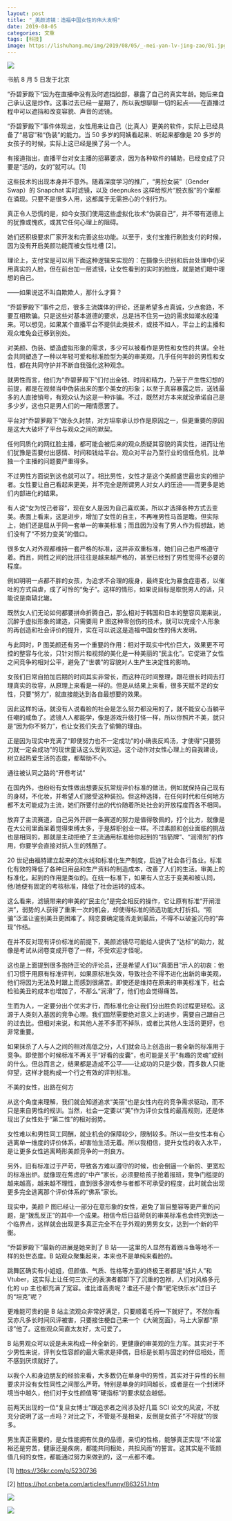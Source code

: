 ```yaml
---
layout: post
title: "_美颜滤镜：造福中国女性的伟大发明"
date: 2019-08-05
categories: 文章
tags: [科技]
image: https://lishuhang.me/img/2019/08/05/_-mei-yan-lv-jing-zao/01.jpg
---
```


![](https://lishuhang.me/img/2019/08/05/_-mei-yan-lv-jing-zao/01.jpg)

书航 8 月 5 日发于北京

“乔碧萝殿下”因为在直播中没有及时遮挡脸部，暴露了自己的真实年龄。她后来自己承认这是炒作。这事过去已经一星期了，所以我想聊聊一切的起点——在直播过程中可以遮挡和改变容貌、声音的滤镜。

“乔碧萝殿下”事件体现出，女性用来让自己（比真人）更美的软件，实际上已经具备了“易容”和“伪装”的能力。当 50 多岁的阿姨看起来、听起来都像是 20 多岁的女孩子的时候，实际上这已经是换了另一个人。

有报道指出，直播平台对女主播的招募要求，因为各种软件的辅助，已经变成了只要是“活的，女的”就可以。[1]

这些技术的出现本身并不意外。随着深度学习的推广，“男扮女装”（Gender Swap）的 Snapchat 实时滤镜，以及 deepnukes 这样给照片“脱衣服”的个案都在涌现。只要不是很多人用，这都属于无需担心的个别行为。

真正令人恐慌的是，如今女孩们使用这些虚拟化妆术“伪装自己”，并不带有道德上的犹豫或愧疚，或其它任何心理上的阻碍。

她们还积极要求厂家开发和完善这些功能。以至于，支付宝推行刷脸支付的时候，因为没有开启美颜功能而被女性吐槽 [2]。

理论上，支付宝是可以用下面这种逻辑来实现的：在摄像头识别和后台处理中仍采用真实的人脸，但在前台加一层滤镜，让女性看到的实时的脸庞，就是她们眼中理想的自己。

——如果说这不叫自欺欺人，那什么才算？

“乔碧萝殿下”事件之后，很多主流媒体的评论，还是希望多点真诚，少点套路，不要互相欺骗。只是这些对基本道德的要求，总是挡不住另一边的需求如潮水般涌来。可以想见，如果某个直播平台不提供此类技术，或技不如人，平台上的主播和观众难免会迁移到别处。

对美颜、伪装、塑造虚拟形象的需求，多少可以被看作是男性和女性的共谋。全社会共同塑造了一种以年轻可爱和标准脸型为美的审美观，几乎任何年龄的男性和女性，都在共同守护并不断自我强化这种观念。

就男性而言，他们为“乔碧萝殿下”们付出金钱、时间和精力，乃至于产生性幻想的前提，都是在视频当中伪装出来的那个美女的形象；以至于真容暴露之后，送钱最多的人直接销号，有观众认为这是一种诈骗。不过，既然对方本来就没承诺自己是多少岁，这也只是男人们的一厢情愿罢了。

平台对“乔碧萝殿下”做永久封禁，对方坦率承认炒作是原因之一，但更重要的原因是这大大破坏了平台与观众之间的默契。

任何同质化的网红脸主播，都可能会被后来的观众质疑其容貌的真实性，进而让他们犹豫是否要付出感情、时间和钱给平台。观众对平台乃至行业的信任危机，比单独一个主播的问题要严重得多。

不过男性方面说到这也就可以了。相比男性，女性才是这个美颜盛世最忠实的维护者。女性要让自己看起来更美，并不完全是所谓男人对女人的压迫——而更多是她们内部进化的结果。

有人说“女为悦己者容”，现在女人是因为自己喜欢美，所以才选择各种方式去变美。表面上看来，这是进步，增加了女性的自主，不再唯男性马首是瞻。但实际上，她们还是屈从于同一套单一的审美标准；而且因为没有了男人作为假想敌，她们没有了“不努力变美”的借口。

很多女人对外观都维持一套严格的标准，这并非双重标准，她们自己也严格遵守着。而且，同性之间的比拼往往是越来越严格的，甚至已经到了男性觉得不必要的程度。

例如明明一点都不胖的女孩，为追求不合理的瘦身，最终变化为暴食症患者，以催吐的方式自虐，成了可怜的“兔子”。这样的情形，如果说目标是取悦男人的话，只能说是南辕北辙。

既然女人们无论如何都要拼命折腾自己，那么相对于韩国和日本的整容风潮来说，沉醉于虚拟形象的建造，只需要用 P 图这种零创伤的技术，就可以完成个人形象的再创造和社会评价的提升，实在可以说这是造福中国女性的伟大发明。

与此同时，P 图美颜还有另一个重要的作用：相对于现实中代价巨大，效果更不可控的整容与化妆，只针对照片和视频的美化是一种美丽的“民主化”。它促进了女性之间竞争的相对公平，避免了“世袭”的容貌对人生产生决定性的影响。

女孩们日常自拍加后期的时间其实非常长，而这种花时间整理，跟花很长时间去打理真实的妆容，从原理上来看是一样的。但是从结果上来看，很多天赋不足的女性，只要“努力”，就直接能达到各自最想要的效果。

因此这样的话，就没有人说看脸的社会是怎么努力都没用的了，就不能安心当躺平任嘲的咸鱼了。滤镜人人都能学，像是游戏升级打怪一样，所以你照片不美，就只是“因为你不努力”，也让女孩们失去了偷懒的理由。

正是因为现实中充满了“即使努力也不一定成功”的小确丧反鸡汤，才使得“只要努力就一定会成功”的现世童话这么受到欢迎。这个动作对女性心理上的自我建设，树立起热爱生活的态度，都帮助不小。

通往被认同之路的“开卷考试”

在国内外，也纷纷有女性做出想要反抗常规评价标准的做法，例如就保持自己现有的身材，不化妆，并希望人们接受这种装扮。但这种选择，在任何时代和任何地方都不太可能成为主流，她们所要付出的代价随着所处社会的开放程度而各不相同。

放弃了主流赛道，自己另外开辟一条赛道的努力是值得敬佩的，打个比方，就像是在大公司里面呆着觉得束缚太多，于是辞职创业一样。不过素颜和创业面临的挑战也是相同的，那就是主动拒绝了主流通用标准给你起到的“挡箭牌”、“润滑剂”的作用，你要学会直接对抗人生的残酷了。

20 世纪由福特建立起来的流水线和标准化生产制度，启迪了社会各行各业。标准化有效的降低了各种日用品和生产资料的制造成本，改善了人们的生活。审美上的标准化，起到的作用是类似的。在统一标准下，如果有人立志于变美和被认同，他/她便有固定的考核标准，降低了社会运转的成本。

这么看来，滤镜带来的审美的“民主化”是完全相反的操作，它让原有标准“开闸泄洪”，弱势的人获得了重来一次的机会，却使得标准的筛选功能大打折扣。“照骗”泛滥让鉴别美丑更困难了。网恋要确定能否走到最后，不得不以破釜沉舟的“奔现”作结。

在并不反对现有评价标准的前提下，美颜滤镜尽可能给人提供了“达标”的助力，就像是考试从闭卷变成开卷了一样，不受欢迎才怪呢。

这也是上面提到很多抱持正论的评论员，还是希望人们以“真面目”示人的初衷：他们习惯于用原有标准评判，如果原标准失效，导致社会不得不进化出新的审美观，他们将因为无法及时跟上而感到很痛苦。即使还是维持在原来的审美标准下，社会检验美丑的成本也增加了，不那么“润滑”了，他们也会觉得痛苦。

生而为人，一定要分出个优劣才行，而标准化会让我们分出胜负的过程更轻松。这源于人类刻入基因的竞争心理。我们固然需要绝对意义上的进步，需要自己跟自己的过去比。但相对来说，和其他人差不多而不掉队，或者比其他人生活的更好，也非常重要。

如果抹杀了人与人之间的相对高低之分，人们就会马上创造出一套全新的标准用于竞争。即使那个时候标准不再关于“好看的皮囊”，也可能是关于“有趣的灵魂”或别的什么。但总而言之，结果都是造成不公平——让成功的只是少数，而多数人只能仰望，这样才能构成一个行之有效的评判标准。

不美的女性，出路在何方

从这个角度来理解，我们就会知道追求“美丽”也是女性内在的竞争需求驱动，而不只是来自男性的规训。当然，社会一定要以“美”作为评价女性的最高规则，还是体现出了女性处于“第二性”的相对弱势。

女性难以和男性同工同酬，就业机会的保障较少，限制较多。所以一些女性本有心逃离单一维度的评价体系，却害怕生活无着。所以我相信，提升女性的收入水平，是让更多女性逃离畸形美颜竞争的一剂良方。

另外，旧有标准过于严苛，导致各方难以遵守的时候，也会倒逼一个新的、更宽松的标准出炉。就像现在焦虑的“中产”家长，必须要给孩子抢着报班，竞争门槛提的越来越高，越来越不理性，直到很多游戏参与者都不可承受的程度，此时就会出现更多完全逃离那个评价体系的“佛系”家长。

现实中，美颜 P 图已经让一部分在意形象的女性，避免了盲目整容等更严重的问题，是“拨乱反正”的其中一个成果。相信今后日益苛刻的审美标准也会终究到达一个临界点，这样就会出现更多真正完全不在乎外观的男男女女，达到一个新的平衡。

“乔碧萝殿下”最新的进展是她来到了 B 站——这里的人显然有着跟斗鱼等地不一样的处世态度。B 站观众聚集起来，本来也不是单纯来看脸的。

跳舞区确实有小姐姐，但颜值、气质、性格等方面的终极王者都是“纸片人”和 Vtuber，这实际上让任何三次元的表演者都卸下了沉重的包袱，人们对风格多元化的 up 主也都充满了宽容。谁比谁高贵呢？谁还不是个靠“肥宅快乐水”过日子的“坦克”呢？

更难能可贵的是 B 站主流观众非常好满足，只要顺着毛捋一下就好了。不然你看吴亦凡多长时间风评被害，只要接住梗自己来一个《大碗宽面》，马上大家都“原谅”他了。这些观众简直太友好，太可爱了。

B 站男观众可以说是未来构成一种全新的，更健康的审美观的生力军。其实对于不少男性来说，评判女性容颜的最大需求是择偶，目标是长期与固定的伴侣相处，而不感到厌烦就好了。

以我个人和身边朋友的经验来看，大多数仍在单身中的男性，其实对于异性的长相要求并没有女性同性之间那么严苛。特别是单身的时间越长，或者是在一个封闭环境当中越久，他们对于女性颜值等“硬指标”的要求就会越低。

前两天出现的一位“复旦女博士”跟追求者之间涉及好几篇 SCI 论文的风波，不就充分说明了这一点吗？对比之下，不管是不是相亲，反倒是女孩子“不将就”的很多。

男生真正需要的，是女性能拥有优良的品德，亲切的性格，能够真正实现“不论富裕还是穷苦，健康还是疾病，都能共同相处，共担风雨”的誓言。这其实是不管颜值几何的女性，都能通过努力来做到的，这一点都不难。

[1] https://36kr.com/p/5230736

[2] https://hot.cnbeta.com/articles/funny/863251.htm

![](https://lishuhang.me/img/2019/08/05/_-mei-yan-lv-jing-zao/02.png)

![](https://lishuhang.me/img/2019/08/05/_-mei-yan-lv-jing-zao/03.png)